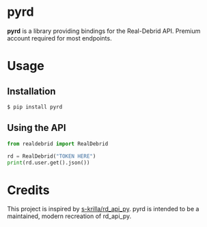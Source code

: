 # pyrd

**pyrd** is a library providing bindings for the Real-Debrid API. Premium account required for most endpoints.

# Usage

## Installation

```console
$ pip install pyrd
```

## Using the API

```python
from realdebrid import RealDebrid

rd = RealDebrid("TOKEN HERE")
print(rd.user.get().json())
```

# Credits

This project is inspired by [s-krilla/rd_api_py](https://github.com/s-krilla/rd_api_py). pyrd is intended to be a maintained, modern recreation of rd_api_py.
